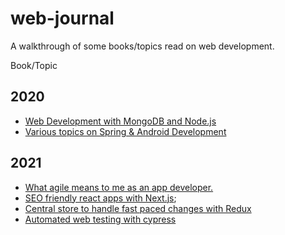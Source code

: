 # web-journal

A walkthrough of some books/topics read on web development.

Book/Topic
  
## 2020

- [Web Development with MongoDB and Node.js](mongodb-nodejs/README.md)
- [Various topics on Spring & Android Development](spring-android/README.md)

## 2021

- [What agile means to me as an app developer.](agile/README.md)
- [SEO friendly react apps with Next.js](nextjs/README.md);
- [Central store to handle fast paced changes with Redux](redux/README.md)
- [Automated web testing with cypress](cypress/README.md)
